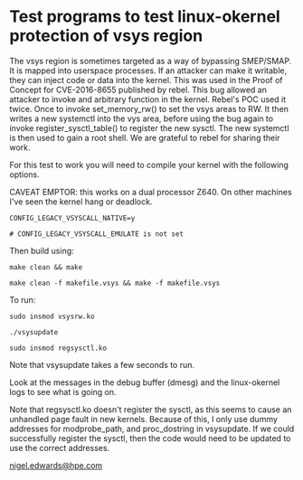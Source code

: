# Test programs to test linux-okernel protection of vsys region

The vsys region is sometimes targeted as a way of bypassing SMEP/SMAP.
It is mapped into userspace processes. If an attacker can make it
writable, they can inject code or data into the kernel. This was used
in the Proof of Concept for CVE-2016-8655 published by rebel. This bug
allowed an attacker to invoke and arbitrary function in the
kernel. Rebel's POC used it twice.  Once to invoke set_memory_rw() to
set the vsys areas to RW. It then writes a new systemctl into the vys
area, before using the bug again to invoke register_sysctl_table() to
register the new sysctl. The new systemctl is then used to gain a root
shell. We are grateful to rebel for sharing their work.

For this test to work you will need to compile your kernel with the following options.

CAVEAT EMPTOR: this works on a dual processor Z640. On other machines I've seen the kernel hang or deadlock.

`CONFIG_LEGACY_VSYSCALL_NATIVE=y`

`# CONFIG_LEGACY_VSYSCALL_EMULATE is not set`

Then build using:

`make clean && make`

`make clean -f makefile.vsys && make -f makefile.vsys`

To run:

`sudo insmod vsysrw.ko`

`./vsysupdate`

`sudo insmod regsysctl.ko`

Note that vsysupdate takes a few seconds to run.

Look at the messages in the debug buffer (dmesg) and the linux-okernel
logs to see what is going on.

Note that regsysctl.ko doesn't register the sysctl, as this seems to cause
an unhandled page fault in new kernels. Because of this, I only use dummy
addresses for modprobe_path, and proc_dostring in vsysupdate. If we could
successfully register the sysctl, then the code would need to be
updated to use the correct addresses.

nigel.edwards@hpe.com